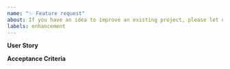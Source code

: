 ```yaml
---
name: "✨ Feature request"
about: If you have an idea to improve an existing project, please let us know.
labels: enhancement
---
```

  
**User Story**
<!--- What is the justification for this feature? --->


**Acceptance Criteria**
<!--- The conditions that must be satisfied to be considered done.  --->
